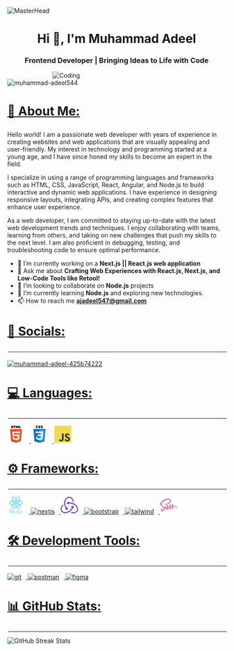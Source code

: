 ![MasterHead](https://i.imgur.com/wVFuGOV.png)

<h1 align="center">Hi 👋, I'm Muhammad Adeel</h1>
<h3 align="center">Frontend Developer | Bringing Ideas to Life with Code</h3>
<img align="right" alt="Coding" width="400" margin-top: 20px; src="https://i.imgur.com/Jm1yLOL.png">
<p align="left"> <img src="https://komarev.com/ghpvc/?username=muhammad-adeel544&label=Profile%20views&color=0e75b6&style=flat" alt="muhammad-adeel544" /> </p>

<h3 align="left" style="font-size: 2em; font-weight: bold; text-decoration: underline;">💫 About Me:</h3> 
<p>Hello world! I am a passionate web developer with years of experience in creating websites and web applications that are visually appealing and user-friendly. My interest in technology and programming started at a young age, and I have since honed my skills to become an expert in the field.</p>
<p>I specialize in using a range of programming languages and frameworks such as HTML, CSS, JavaScript, React, Angular, and Node.js to build interactive and dynamic web applications. I have experience in designing responsive layouts, integrating APIs, and creating complex features that enhance user experience.</p>
<p>As a web developer, I am committed to staying up-to-date with the latest web development trends and techniques. I enjoy collaborating with teams, learning from others, and taking on new challenges that push my skills to the next level. I am also proficient in debugging, testing, and troubleshooting code to ensure optimal performance.</p>

- 🔭 I’m currently working on a **Next.js || React.js web application**  
- 💬 Ask me about **Crafting Web Experiences with React.js, Next.js, and Low-Code Tools like Retool!**
- 🤝 I’m looking to collaborate on **Node.js** projects  
- 🌱 I’m currently learning **Node.js** and exploring new technologies.
- 📫 How to reach me **ajadeel547@gmail.com**

<h3 align="left" style="font-size: 2em; font-weight: bold; text-decoration: underline;">👥 Socials:</h3> 
<hr style="border: 2px solid white; width: 100%; margin-bottom: 10px;" /> 
<p align="left"> 
    <a href="https://linkedin.com/in/muhammad-adeel-425b74222" target="blank"> 
        <img align="center" src="https://raw.githubusercontent.com/rahuldkjain/github-profile-readme-generator/master/src/images/icons/Social/linked-in-alt.svg" alt="muhammad-adeel-425b74222" height="30" width="40" style="margin-right: 10px;" /> 
    </a> 
</p> 
<h3 align="left" style="font-size: 2em; font-weight: bold; text-decoration: underline;">💻 Languages:</h3> 
<hr style="border: 2px solid white; width: 100%; margin-bottom: 10px;" /> 
<p align="left"> 
    <a href="https://www.w3.org/html/" target="_blank" rel="noreferrer"> 
        <img src="https://raw.githubusercontent.com/devicons/devicon/master/icons/html5/html5-original-wordmark.svg" alt="html5" width="40" height="40" style="margin-right: 10px;"/> 
    </a> 
    <a href="https://www.w3schools.com/css/" target="_blank" rel="noreferrer"> 
        <img src="https://raw.githubusercontent.com/devicons/devicon/master/icons/css3/css3-original-wordmark.svg" alt="css3" width="40" height="40" style="margin-right: 10px;"/> 
    </a> 
    <a href="https://developer.mozilla.org/en-US/docs/Web/JavaScript" target="_blank" rel="noreferrer"> 
        <img src="https://raw.githubusercontent.com/devicons/devicon/master/icons/javascript/javascript-original.svg" alt="javascript" width="40" height="40" style="margin-right: 10px;"/> 
    </a> 
</p> 
<h3 align="left" style="font-size: 2em; font-weight: bold; text-decoration: underline;">⚙️ Frameworks:</h3> 
<hr style="border: 2px solid white; width: 100%; margin-bottom: 10px;" /> 
<p align="left"> 
    <a href="https://reactjs.org/" target="_blank" rel="noreferrer"> 
        <img src="https://raw.githubusercontent.com/devicons/devicon/master/icons/react/react-original-wordmark.svg" alt="react" width="40" height="40" style="margin-right: 10px;"/> 
    </a> 
    <a href="https://nextjs.org/" target="_blank" rel="noreferrer"> 
        <img src="https://i.imgur.com/VHz5qaw.png" alt="nextjs" width="40" height="40" style="margin-right: 10px;"/> 
    </a> 
    <a href="https://redux.js.org" target="_blank" rel="noreferrer"> 
        <img src="https://raw.githubusercontent.com/devicons/devicon/master/icons/redux/redux-original.svg" alt="redux" width="40" height="40" style="margin-right: 10px;"/> 
    </a> 
    <a href="https://getbootstrap.com" target="_blank" rel="noreferrer"> 
        <img src="https://i.imgur.com/8otk4Xs.png" alt="bootstrap" width="40" height="40" style="margin-right: 10px;"/> 
    </a> 
    <a href="https://tailwindcss.com/" target="_blank" rel="noreferrer"> 
        <img src="https://www.vectorlogo.zone/logos/tailwindcss/tailwindcss-icon.svg" alt="tailwind" width="40" height="40" style="margin-right: 10px;"/> 
    </a> 
    <a href="https://sass-lang.com" target="_blank" rel="noreferrer"> 
        <img src="https://raw.githubusercontent.com/devicons/devicon/master/icons/sass/sass-original.svg" alt="sass" width="40" height="40" style="margin-right: 10px;"/> 
    </a> 
</p> 
<h3 align="left" style="font-size: 2em; font-weight: bold; text-decoration: underline;">🛠️ Development Tools:</h3> 
<hr style="border: 2px solid white; width: 100%; margin-bottom: 10px;" /> 
<p align="left"> 
    <a href="https://git-scm.com/" target="_blank" rel="noreferrer"> 
        <img src="https://www.vectorlogo.zone/logos/git-scm/git-scm-icon.svg" alt="git" width="40" height="40" style="margin-right: 10px;"/> 
    </a> 
    <a href="https://postman.com" target="_blank" rel="noreferrer"> 
        <img src="https://www.vectorlogo.zone/logos/getpostman/getpostman-icon.svg" alt="postman" width="40" height="40" style="margin-right: 10px;"/> 
    </a> 
    <a href="https://figma.com/" target="_blank" rel="noreferrer"> 
        <img src="https://www.vectorlogo.zone/logos/figma/figma-icon.svg" alt="figma" width="40" height="40" style="margin-right: 10px;"/> 
    </a> 
</p> 
<h3 align="left" style="font-size: 2em; font-weight: bold; text-decoration: underline;">📊 GitHub Stats:</h3> 
<hr style="border: 2px solid white; width: 100%; margin-bottom: 10px;" /> 
<img src="https://github-readme-streak-stats.herokuapp.com/?user=muhammad-adeel544&theme=dark&hide_border=false" alt="GitHub Streak Stats" />


